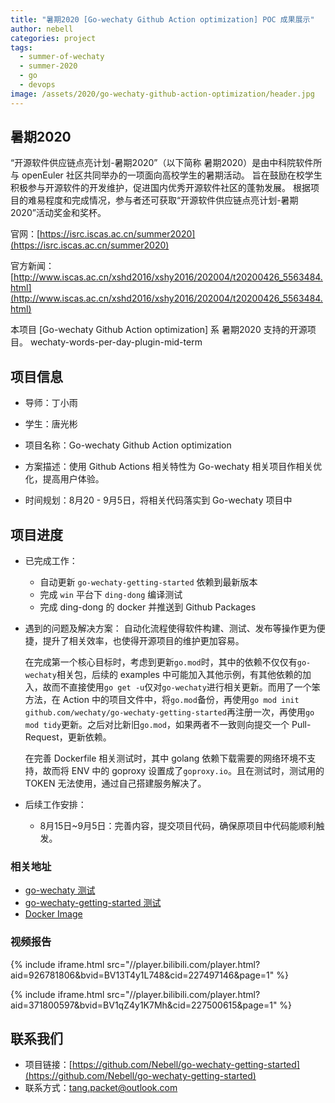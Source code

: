 ```yaml
---
title: "暑期2020 [Go-wechaty Github Action optimization] POC 成果展示"
author: nebell
categories: project
tags:
  - summer-of-wechaty
  - summer-2020
  - go
  - devops
image: /assets/2020/go-wechaty-github-action-optimization/header.jpg
---
```


## 暑期2020

“开源软件供应链点亮计划-暑期2020”（以下简称 暑期2020）是由中科院软件所与 openEuler 社区共同举办的一项面向高校学生的暑期活动。
旨在鼓励在校学生积极参与开源软件的开发维护，促进国内优秀开源软件社区的蓬勃发展。
根据项目的难易程度和完成情况，参与者还可获取“开源软件供应链点亮计划-暑期2020”活动奖金和奖杯。

官网：[https://isrc.iscas.ac.cn/summer2020](https://isrc.iscas.ac.cn/summer2020)

官方新闻：[http://www.iscas.ac.cn/xshd2016/xshy2016/202004/t20200426_5563484.html](http://www.iscas.ac.cn/xshd2016/xshy2016/202004/t20200426_5563484.html)

本项目 [Go-wechaty Github Action optimization] 系 暑期2020 支持的开源项目。
wechaty-words-per-day-plugin-mid-term

## 项目信息

- 导师：丁小雨
- 学生：唐光彬

- 项目名称：Go-wechaty Github Action optimization
- 方案描述：使用 Github Actions 相关特性为 Go-wechaty 相关项目作相关优化，提高用户体验。
- 时间规划：8月20 - 9月5日，将相关代码落实到 Go-wechaty 项目中

## 项目进度

- 已完成工作：
  - 自动更新 `go-wechaty-getting-started` 依赖到最新版本
  - 完成 `win` 平台下 `ding-dong` 编译测试
  - 完成 ding-dong 的 docker 并推送到 Github Packages

- 遇到的问题及解决方案：
  自动化流程使得软件构建、测试、发布等操作更为便捷，提升了相关效率，也使得开源项目的维护更加容易。

  在完成第一个核心目标时，考虑到更新`go.mod`时，其中的依赖不仅仅有`go-wechaty`相关包，后续的 examples 中可能加入其他示例，有其他依赖的加入，故而不直接使用`go get -u`仅对`go-wechaty`进行相关更新。而用了一个笨方法，在 Action 中的项目文件中，将`go.mod`备份，再使用`go mod init github.com/wechaty/go-wechaty-getting-started`再注册一次，再使用`go mod tidy`更新。之后对比新旧`go.mod`，如果两者不一致则向提交一个 Pull-Request，更新依赖。

  在完善 Dockerfile 相关测试时，其中 golang 依赖下载需要的网络环境不支持，故而将 ENV 中的 goproxy 设置成了`goproxy.io`。且在测试时，测试用的 TOKEN 无法使用，通过自己搭建服务解决了。

- 后续工作安排：

  - 8月15日~9月5日：完善内容，提交项目代码，确保原项目中代码能顺利触发。

### 相关地址

- [go-wechaty 测试](https://github.com/Nebell/go-wechaty)
- [go-wechaty-getting-started 测试](https://github.com/Nebell/go-wechaty-getting-started)
- [Docker Image](https://github.com/Nebell/go-wechaty-getting-started/packages/322606)

### 视频报告

{% include iframe.html src="//player.bilibili.com/player.html?aid=926781806&bvid=BV13T4y1L748&cid=227497146&page=1" %}

{% include iframe.html src="//player.bilibili.com/player.html?aid=371800597&bvid=BV1qZ4y1K7Mh&cid=227500615&page=1" %}

## 联系我们

- 项目链接：[https://github.com/Nebell/go-wechaty-getting-started](https://github.com/Nebell/go-wechaty-getting-started)
- 联系方式：[tang.packet@outlook.com](tang.packet@outlook.com)
